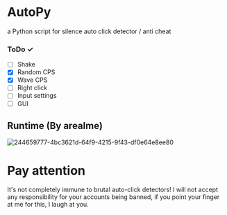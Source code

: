 # AutoPy
a Python script for silence auto click detector / anti cheat
### ToDo ✓
- [ ] Shake
- [X] Random CPS
- [X] Wave CPS
- [ ] Right click
- [ ] Input settings
- [ ] GUI
## Runtime (By arealme)
![244659777-4bc3621d-64f9-4215-9f43-df0e64e8ee80](https://github.com/SmaamX/AutoPy/assets/90418723/ffb3a167-c633-48f8-b9b8-22dfa6d0e5bc)
# Pay attention
It's not completely immune to brutal auto-click detectors!
I will not accept any responsibility for your accounts being banned, if you point your finger at me for this, I laugh at you.
